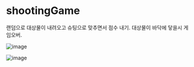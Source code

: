 # shootingGame

랜덤으로 대상물이 내려오고 슈팅으로 맞추면서 점수 내기.
대상물이 바닥에 닿을시 게임오버.

![image](https://user-images.githubusercontent.com/100067849/215097198-356a86ee-2f58-4ed7-bf51-dd7ff2431ba3.png)

![image](https://user-images.githubusercontent.com/100067849/215097061-1ea4779c-bf7b-46bd-b6aa-43aba8eeda70.png)
